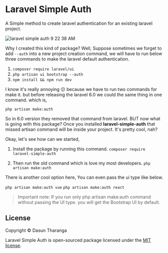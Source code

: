 # Laravel Simple Auth
A Simple method to create laravel authentication for an existing laravel project.

![laravel simple auth 9 22 38 AM](https://user-images.githubusercontent.com/54996800/116844714-84546400-ac01-11eb-9f96-d73b12787c58.png)

Why I created this kind of package? Well, Suppose sometimes we forget to add `--auth` into a new project creation command, we will have to run below three commands
to make the laravel default authentication. 

01. `composer require laravel/ui`
02. `php artisan ui bootstrap --auth`
03. `npm install && npm run dev`

I know it's really annoying 😕 because we have to run two commands for make it. but before releasing the laravel 6.0
we could the same thing in one command. which is,

 `php artisan make:auth`
 
So in 6.0 version they removed that command from laravel. BUT now what is going with this package? Once you installed **laravel-simple-auth** that missed 
artisan command will be inside your project. It's pretty cool, nah?

Okay, let's see how can we started, 

01. Install the package by running this command.
      `composer require laravel-simple-auth`
      
02. Then run the old command which is love my most developers.
      `php artisan make:auth`

There is another cool option here, You can even pass the ui type like below. 

`php artisan make:auth vue`
`php artisan make:auth react`


> Important note: If you run only php artisan make:auth command without passing the UI type. you will get the Bootstrap UI by default.

## License

Copyright © Dasun Tharanga

Laravel Simple Auth is open-sourced package licensed under the [MIT license](LICENSE.md).
